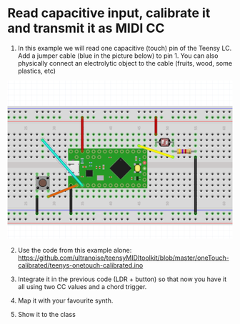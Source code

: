 # Read capacitive input, calibrate it and transmit it as MIDI CC

1) In this example we will read one capacitive (touch) pin of the Teensy LC. Add a jumper cable (blue in the picture below) to pin 1. You can also physically connect an electrolytic object to the cable (fruits, wood, some plastics, etc)

![alt text](teensy-onetouch-calibrated.png)

2) Use the code from this example alone: https://github.com/ultranoise/teensyMIDItoolkit/blob/master/oneTouch-calibrated/teenys-onetouch-calibrated.ino

3) Integrate it in the previous code (LDR + button) so that now you have it all using two CC values and a chord trigger. 

4) Map it with your favourite synth.

5) Show it to the class
